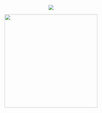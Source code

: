 
<p align="center"> <img src="https://komarev.com/ghpvc/?username=bahag-mackp1&label=Profile%20views&color=0e75b6&style=flat" /> </p>
<p align="center">
  <img src="[https://media.giphy.com/media/v1.Y2lkPTc5MGI3NjExY2M4YjYxZTc1ODI3YmQ4ODVhNTI2MTg4ZDMzYzQ4MjgzOTQ2ZjFhZCZjdD1n/ORiw3L43P6vctTWXT2/giphy.gif](https://giphy.com/gifs/siliconvalleyhbo-ORiw3L43P6vctTWXT2)" style="height:300px;">
</p>
